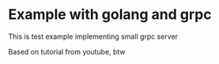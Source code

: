 # Example with golang and grpc

This is test example implementing small grpc server

Based on tutorial from youtube, btw
